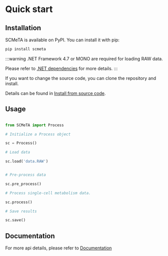 # Quick start

## Installation

SCMeTA is available on PyPI. You can install it with pip:

```bash
pip install scmeta
```

:::warning
.NET Framework 4.7 or MONO are required for loading RAW data.

Please refer to [.NET dependencies](install/#dependencies-for-loading-data) for more details.
:::

If you want to change the source code, you can clone the repository and install.

Details can be found in [Install from source code](install/src).

## Usage

```python

from SCMeTA import Process

# Initialize a Process object

sc = Process()

# Load data

sc.load('data.RAW')


# Pre-process data

sc.pre_process()

# Process single-cell metabolism data.

sc.process()

# Save results

sc.save()

```

## Documentation

For more api details, please refer to [Documentation](api/)
